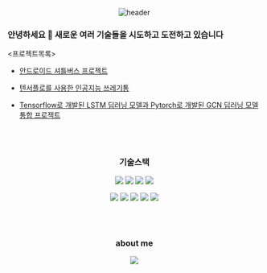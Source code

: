 
<div align="center">
  
![header](https://capsule-render.vercel.app/api?type=waving&color=auto&height=300&section=header&text=WooSangChul&fontSize=90)

</div>  

### 안녕하세요 👋 새로운 여러 기술들을 시도하고 도전하고 있습니다
  <프로젝트목록>
  
  <a href="https://github.com/woosangchul/busarrival2" target='_blank'>
  
  - 안드로이드 셔틀버스 프로젝트 
</a>

  <a href="https://github.com/woosangchul/trash_project" target='_blank'>
  
  - 텐서플로를 사용한 인공지능 쓰레기통 
</a>

  <a href="https://github.com/woosangchul/LSTM-GCN-Integration" target='_blank'>
  
  - Tensorflow로 개발된 LSTM 딥러닝 모델과 Pytorch로 개발된 GCN 딥러닝 모델 통합 프로젝트 
</a>
  
  
  

  
  <br>
  <br>
<div align="center">  
  
### 기술스택
<img src="https://img.shields.io/badge/Python-3776AB?style=flat-square&logo=Python&logoColor=white"/> <img src="https://img.shields.io/badge/Java-007396?style=flat-square&logo=Java&logoColor=white"/>
<img src="https://img.shields.io/badge/C++-00599C?style=flat-square&logo=C%2B%2B&logoColor=white"/>
<img src="https://img.shields.io/badge/C-A8B9CC?style=flat-square&logo=C&logoColor=white"/>

<img src="https://img.shields.io/badge/Android-3DDC84?style=flat-square&logo=Android&logoColor=white"/> <img src="https://img.shields.io/badge/Anaconda-44A833?style=flat-square&logo=Anaconda&logoColor=white"/>
<img src="https://img.shields.io/badge/TensorFlow-FF6F00?style=flat-square&logo=TensorFlow&logoColor=white"/>
<img src="https://img.shields.io/badge/PyTorch-EE4C2C?style=flat-square&logo=PyTorch&logoColor=white"/>
<img src="https://img.shields.io/badge/Docker-2496ED?style=flat-square&logo=Docker&logoColor=white"/>


  <br>
  <br>

  ### about me 

  <a href=https://translucent-cheddar-df8.notion.site/3f921eada7ee4ba285e4ca7e0bbdfbdd><img src="https://img.shields.io/badge/Notion-000000?style=flat-square&logo=Notion&logoColor=white"/></a>
</div>

<!--
**woosangchul/woosangchul** is a ✨ _special_ ✨ repository because its `README.md` (this file) appears on your GitHub profile.

Here are some ideas to get you started:

- 🔭 I’m currently working on ...
- 🌱 I’m currently learning ...
- 👯 I’m looking to collaborate on ...
- 🤔 I’m looking for help with ...
- 💬 Ask me about ...
- 📫 How to reach me: ...
- 😄 Pronouns: ...
- ⚡ Fun fact: ...
-->
